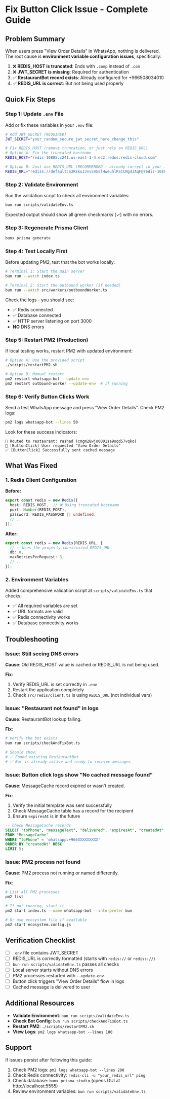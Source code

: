 # Fix Button Click Issue - Complete Guide

## Problem Summary

When users press "View Order Details" in WhatsApp, nothing is delivered. The root cause is **environment variable configuration issues**, specifically:

1. ❌ **REDIS_HOST is truncated**: Ends with `.comp` instead of `.com`
2. ❌ **JWT_SECRET is missing**: Required for authentication
3. ✅ **RestaurantBot record exists**: Already configured for +966508034010
4. ✅ **REDIS_URL is correct**: But not being used properly

## Quick Fix Steps

### Step 1: Update `.env` File

Add or fix these variables in your `.env` file:

```bash
# Add JWT_SECRET (REQUIRED)
JWT_SECRET="your_random_secure_jwt_secret_here_change_this"

# Fix REDIS_HOST (remove truncation, or just rely on REDIS_URL)
# Option A: Fix the truncated hostname
REDIS_HOST="redis-10805.c241.us-east-1-4.ec2.redns.redis-cloud.com"

# Option B: Just use REDIS_URL (RECOMMENDED - already correct in your .env)
REDIS_URL="rediss://default:S2REkuJJvvS4SslHweuhlRSCCNg4JAqF@redis-10805.c241.us-east-1-4.ec2.redns.redis-cloud.com:10805"
```

### Step 2: Validate Environment

Run the validation script to check all environment variables:

```bash
bun run scripts/validateEnv.ts
```

Expected output should show all green checkmarks (✓) with no errors.

### Step 3: Regenerate Prisma Client

```bash
bunx prisma generate
```

### Step 4: Test Locally First

Before updating PM2, test that the bot works locally:

```bash
# Terminal 1: Start the main server
bun run --watch index.ts

# Terminal 2: Start the outbound worker (if needed)
bun run --watch src/workers/outboundWorker.ts
```

Check the logs - you should see:
- ✅ Redis connected
- ✅ Database connected
- ✅ HTTP server listening on port 3000
- **NO** DNS errors

### Step 5: Restart PM2 (Production)

If local testing works, restart PM2 with updated environment:

```bash
# Option A: Use the provided script
./scripts/restartPM2.sh

# Option B: Manual restart
pm2 restart whatsapp-bot --update-env
pm2 restart outbound-worker --update-env  # if running
```

### Step 6: Verify Button Clicks Work

Send a test WhatsApp message and press "View Order Details". Check PM2 logs:

```bash
pm2 logs whatsapp-bot --lines 50
```

Look for these success indicators:
```
📍 Routed to restaurant: rashad (cmgm28wjo0001sa9oqd57vqko)
🔘 [ButtonClick] User requested "View Order Details"
✅ [ButtonClick] Successfully sent cached message
```

## What Was Fixed

### 1. Redis Client Configuration

**Before:**
```typescript
export const redis = new Redis({
  host: REDIS_HOST,  // ❌ Using truncated hostname
  port: Number(REDIS_PORT),
  password: REDIS_PASSWORD || undefined,
  // ...
});
```

**After:**
```typescript
export const redis = new Redis(REDIS_URL, {
  // ✅ Uses the properly constructed REDIS_URL
  db: 0,
  maxRetriesPerRequest: 3,
  // ...
});
```

### 2. Environment Variables

Added comprehensive validation script at `scripts/validateEnv.ts` that checks:
- ✅ All required variables are set
- ✅ URL formats are valid
- ✅ Redis connectivity works
- ✅ Database connectivity works

## Troubleshooting

### Issue: Still seeing DNS errors

**Cause**: Old REDIS_HOST value is cached or REDIS_URL is not being used.

**Fix**:
1. Verify REDIS_URL is set correctly in `.env`
2. Restart the application completely
3. Check `src/redis/client.ts` is using `REDIS_URL` (not individual vars)

### Issue: "Restaurant not found" in logs

**Cause**: RestaurantBot lookup failing.

**Fix**:
```bash
# Verify the bot exists
bun run scripts/checkAndFixBot.ts

# Should show:
# ✅ Found existing RestaurantBot
# ✅ Bot is already active and ready to receive messages
```

### Issue: Button click logs show "No cached message found"

**Cause**: MessageCache record expired or wasn't created.

**Fix**:
1. Verify the initial template was sent successfully
2. Check MessageCache table has a record for the recipient
3. Ensure `expiresAt` is in the future

```sql
-- Check MessageCache records
SELECT "toPhone", "messageText", "delivered", "expiresAt", "createdAt" 
FROM "MessageCache" 
WHERE "toPhone" = 'whatsapp:+966XXXXXXXXX'
ORDER BY "createdAt" DESC 
LIMIT 5;
```

### Issue: PM2 process not found

**Cause**: PM2 process not running or named differently.

**Fix**:
```bash
# List all PM2 processes
pm2 list

# If not running, start it
pm2 start index.ts --name whatsapp-bot --interpreter bun

# Or use ecosystem file if available
pm2 start ecosystem.config.js
```

## Verification Checklist

- [ ] `.env` file contains JWT_SECRET
- [ ] REDIS_URL is correctly formatted (starts with `redis://` or `rediss://`)
- [ ] `bun run scripts/validateEnv.ts` passes all checks
- [ ] Local server starts without DNS errors
- [ ] PM2 processes restarted with `--update-env`
- [ ] Button click triggers "View Order Details" flow in logs
- [ ] Cached message is delivered to user

## Additional Resources

- **Validate Environment**: `bun run scripts/validateEnv.ts`
- **Check Bot Config**: `bun run scripts/checkAndFixBot.ts`
- **Restart PM2**: `./scripts/restartPM2.sh`
- **View Logs**: `pm2 logs whatsapp-bot --lines 100`

## Support

If issues persist after following this guide:

1. Check PM2 logs: `pm2 logs whatsapp-bot --lines 200`
2. Check Redis connectivity: `redis-cli -u "your_redis_url" ping`
3. Check database: `bunx prisma studio` (opens GUI at http://localhost:5555)
4. Review environment variables: `bun run scripts/validateEnv.ts`

